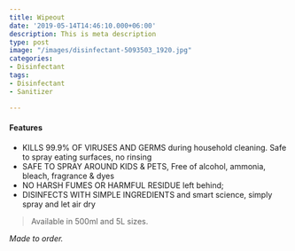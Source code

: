 ```yaml
---
title: Wipeout
date: '2019-05-14T14:46:10.000+06:00'
description: This is meta description
type: post
image: "/images/disinfectant-5093503_1920.jpg"
categories:
- Disinfectant
tags:
- Disinfectant
- Sanitizer

---
```

#### Features

* KILLS 99.9% OF VIRUSES AND GERMS during household cleaning. Safe to spray eating surfaces, no rinsing
* SAFE TO SPRAY AROUND KIDS & PETS, Free of alcohol, ammonia, bleach, fragrance & dyes
* NO HARSH FUMES OR HARMFUL RESIDUE left behind; 
* DISINFECTS WITH SIMPLE INGREDIENTS and smart science, simply spray and let air dry

> Available in 500ml and 5L sizes. 

_Made to order._